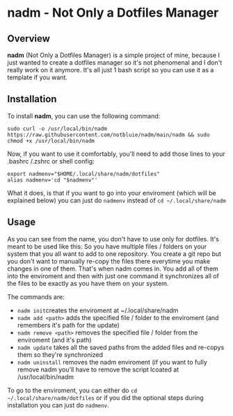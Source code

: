 # nadm - Not Only a Dotfiles Manager

## Overview

**nadm** (Not Only a Dotfiles Manager) is a simple project of mine, because I just wanted to create a dotfiles manager so it's not phenomenal and I don't really work on it anymore. It's all just 1 bash script so you can use it as a template if you want.

## Installation

To install **nadm**, you can use the following command:

```
sudo curl -o /usr/local/bin/nadm https://raw.githubusercontent.com/notbluie/nadm/main/nadm && sudo chmod +x /usr/local/bin/nadm
```
Now, if you want to use it comfortably, you'll need to add those lines to your .bashrc /.zshrc or shell config:

```
export nadmenv="$HOME/.local/share/nadm/dotfiles"
alias nadmenv='cd "$nadmenv"'
```
What it does, is that if you want to go into your enviroment (which will be explained below) you can just do ```nadmenv``` instead of ```cd ~/.local/share/nadm```
## Usage
As you can see from the name, you don't have to use only for dotfiles. It's meant to be used like this:
So you have multiple files / folders on your system that you all want to add to one repository. You create a git repo but you don't want to manually re-copy the files there everytime you make changes in one of them. That's when nadm comes in. You add all of them into the enviroment and then with just one command it synchronizes all of the files to be exactly as you have them on your system.

The commands are:
- ```nadm init```creates the enviroment at ~/.local/share/nadm
- ```nadm add <path>``` adds the specified file / folder to the enviroment (and remembers it's path for the update)
- ```nadm remove <path>``` removes the specified file / folder from the enviroment (and it's path)
- ```nadm update``` takes all the saved paths from the added files and re-copys them so they're synchronized
- ```nadm uninstall``` removes the nadm enviroment (if you want to fully remove nadm you'll have to remove the script lcoated at /usr/local/bin/nadm 

To go to the enviroment, you can either do ```cd ~/.local/share/nadm/dotfiles``` or if you did the optional steps during installation you can just do ```nadmenv```.
